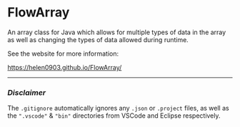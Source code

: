 # FlowArray
An array class for Java which allows for multiple types of data in the array as well as changing the types of data allowed during runtime.

See the website for more information:

https://helen0903.github.io/FlowArray/

------------
### _Disclaimer_
The `.gitignore` automatically ignores any `.json` or `.project` files, as well as the `".vscode"` & `"bin"` directories from VSCode and Eclipse respectively.
